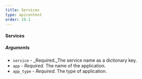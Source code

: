 ```yaml
---
title: Services
type: apicontent
order: 19.1
---
```


#### Services
##### Arguments

*   `service` - _Required._The service name as a dictionary key.
*   `app` - _Required._ The name of the application.
*   `app_type` - _Required._ The type of application.